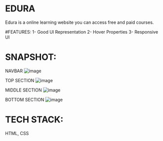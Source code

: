 # EDURA
Edura is a online learning website you can access free and paid courses.

#FEATURES:
1- Good UI Representation
2- Hover Properties 
3- Responsive UI

# SNAPSHOT:

NAVBAR ![image](https://github.com/DivYam062/UI/assets/106383705/e6368e7a-9464-436e-8818-f4650a59c487)

TOP SECTION ![image](https://github.com/DivYam062/UI/assets/106383705/c30dc491-4dd0-4cec-b154-ed6bd9ab41dc)

MIDDLE SECTION ![image](https://github.com/DivYam062/UI/assets/106383705/e87b4607-6bd7-428e-8c17-1b761bc793a0)

BOTTOM SECTION ![image](https://github.com/DivYam062/UI/assets/106383705/69b4ee9c-f27a-48ac-ba23-cb3a7c5358e2)

# TECH STACK:
 HTML, CSS
